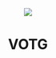 <p align="center">
    <img src="https://github.com/Hernandes-Silva/VOTG/blob/main/imgsGit/gif-votg.gif">
</p>  
<h1 align="center">VOTG</h1>